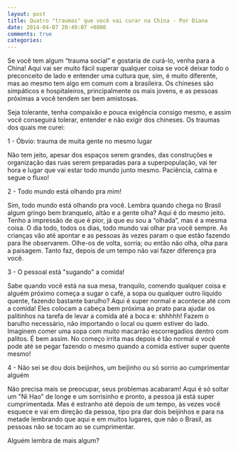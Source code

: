```yaml
---
layout: post
title: Quatro "traumas" que você vai curar na China - Por Diana
date: 2014-04-07 20:49:07 +0800
comments: true
categories: 
---
```

Se você tem algum “trauma social” e gostaria de curá-lo, venha para a China! Aqui vai ser muito fácil superar qualquer coisa se você deixar todo o preconceito de lado e entender uma cultura que, sim, é muito diferente, mas ao mesmo tem algo em comum com a brasileira. Os chineses são simpáticos e hospitaleiros, principalmente os mais jovens, e as pessoas próximas a você tendem ser bem amistosas.

Seja tolerante, tenha compaixão e pouca exigência consigo mesmo, e assim você conseguirá tolerar, entender e não exigir dos chineses. Os traumas dos quais me curei:

1 - Óbvio: trauma de muita gente no mesmo lugar

Não tem jeito, apesar dos espaços serem grandes, das construções e organização das ruas serem preparadas para a superpopulação, vai ter hora e lugar que vai estar todo mundo junto mesmo. Paciência, calma e segue o fluxo!

2 - Todo mundo está olhando pra mim!

Sim, todo mundo está olhando pra você. Lembra quando chega no Brasil algum gringo bem branquelo, altão e a gente olha? Aqui é do mesmo jeito. Tenho a impressão de que é pior, já que eu sou a “olhada”, mas é a mesma coisa. O dia todo, todos os dias, todo mundo vai olhar pra você sempre. As crianças vão até apontar e as pessoas às vezes param o que estão fazendo para lhe observarem.
Olhe-os de volta, sorria; ou então não olha, olha para a paisagem. Tanto faz, depois de um tempo não vai fazer diferença pra você.

3 - O pessoal está "sugando" a comida!

Sabe quando você está na sua mesa, tranquilo, comendo qualquer coisa e alguém próximo começa a sugar o café, a sopa ou qualquer outro líquido quente, fazendo bastante barulho? Aqui é super normal e acontece até com a comida! Eles colocam a cabeça bem próxima ao prato para ajudar os palitinhos na tarefa de levar a comida até a boca e: shhhhh! Fazem o barulho necessário, não importando o local ou quem estiver do lado.
Imaginem comer uma sopa com muito macarrão escorregadios dentro com palitos. É bem assim.
No começo irrita mas depois é tão normal e você pode até se pegar fazendo o mesmo quando a comida estiver super quente mesmo!

4 - Não sei se dou dois beijinhos, um beijinho ou só sorrio ao cumprimentar alguém

Não precisa mais se preocupar, seus problemas acabaram! Aqui é só soltar um "Ni Hao" de longe e um sorrisinho e pronto, a pessoa já está super cumprimentada. Mas é estranho até depois de um tempo, às vezes você esquece e vai em direção da pessoa, tipo pra dar dois beijinhos e para na metade lembrando que aqui e em muitos lugares, que não o Brasil, as pessoas não se tocam ao se cumprimentar.

Alguém lembra de mais algum?
